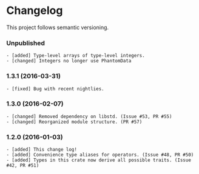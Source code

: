 # Changelog

This project follows semantic versioning.

### Unpublished
    - [added] Type-level arrays of type-level integers.
    - [changed] Integers no longer use PhantomData

### 1.3.1 (2016-03-31)
    - [fixed] Bug with recent nightlies.

### 1.3.0 (2016-02-07)
    - [changed] Removed dependency on libstd. (Issue #53, PR #55)
    - [changed] Reorganized module structure. (PR #57)


### 1.2.0 (2016-01-03)
    - [added] This change log!
    - [added] Convenience type aliases for operators. (Issue #48, PR #50)
    - [added] Types in this crate now derive all possible traits. (Issue #42, PR #51)

